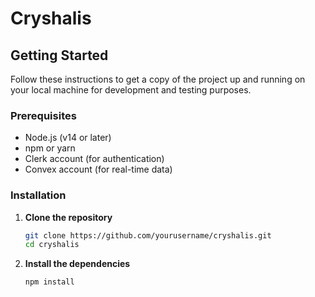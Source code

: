# Cryshalis



## Getting Started

Follow these instructions to get a copy of the project up and running on your local machine for development and testing purposes.

### Prerequisites

- Node.js (v14 or later)
- npm or yarn
- Clerk account (for authentication)
- Convex account (for real-time data)

### Installation

1. **Clone the repository**

   ```bash
   git clone https://github.com/yourusername/cryshalis.git
   cd cryshalis
2. **Install the dependencies**
   ```bash
   npm install
